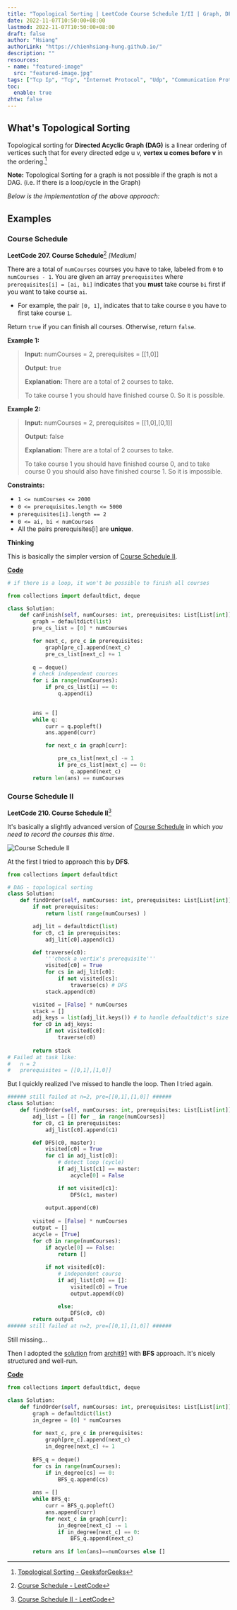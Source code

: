 ```yaml
---
title: "Topological Sorting | LeetCode Course Schedule I/II | Graph, DFS, BFS"
date: 2022-11-07T10:50:00+08:00
lastmod: 2022-11-07T10:50:00+08:00
draft: false
author: "Hsiang"
authorLink: "https://chienhsiang-hung.github.io/"
description: ""
resources:
- name: "featured-image"
  src: "featured-image.jpg"
tags: ["Tcp Ip", "Tcp", "Internet Protocol", "Udp", "Communication Protocol"]
toc:
  enable: true
zhtw: false
---
```

## What's Topological Sorting
Topological sorting for **Directed Acyclic Graph (DAG)** is a linear ordering of vertices such that for every directed edge u v, **vertex u comes before v** in the ordering.[^topological-sorting]

**Note:** Topological Sorting for a graph is not possible if the graph is not a DAG. (i.e. If there is a loop/cycle in the Graph)

*Below is the implementation of the above approach:*
<script src="https://gist.github.com/chienhsiang-hung/c468ece14fd0fee5af4ec24edf39e134.js"></script>

## Examples
### Course Schedule
**LeetCode 207. Course Schedule**[^course-schedule] *[Medium]*

There are a total of  `numCourses`  courses you have to take, labeled from  `0`  to  `numCourses - 1`. You are given an array  `prerequisites`  where  `prerequisites[i] = [ai, bi]`  indicates that you  **must**  take course  `bi`  first if you want to take course  `ai`.

-   For example, the pair  `[0, 1]`, indicates that to take course  `0`  you have to first take course  `1`.

Return  `true`  if you can finish all courses. Otherwise, return  `false`.

**Example 1:**

> **Input:** numCourses = 2, prerequisites = [[1,0]]
>
> **Output:** true
>
> **Explanation:** There are a total of 2 courses to take. 
>
> To take course 1 you should have finished course 0. So it is possible.

**Example 2:**

> **Input:** numCourses = 2, prerequisites = [[1,0],[0,1]]
> 
> **Output:** false
> 
> **Explanation:** There are a total of 2 courses to take. 
> 
> To take course 1 you should have finished course 0, and to take course 0 you should also have finished course 1. So it is impossible.

**Constraints:**

-   `1 <= numCourses <= 2000`
-   `0 <= prerequisites.length <= 5000`
-   `prerequisites[i].length == 2`
-   `0 <= ai, bi < numCourses`
-   All the pairs prerequisites[i] are  **unique**.

**Thinking**

This is basically the simpler version of [Course Schedule II](#course-schedule-ii).

[**Code**](https://github.com/chienhsiang-hung/Data-Structures-and-Algorithms-in-Python/blob/main/Trees%20and%20Graphs/Course%20Schedule.py)
```python
# if there is a loop, it won't be possible to finish all courses

from collections import defaultdict, deque

class Solution:
    def canFinish(self, numCourses: int, prerequisites: List[List[int]]) -> bool:
        graph = defaultdict(list)
        pre_cs_list = [0] * numCourses

        for next_c, pre_c in prerequisites:
            graph[pre_c].append(next_c)
            pre_cs_list[next_c] += 1
            
        q = deque()
        # check independent cources
        for i in range(numCourses):
            if pre_cs_list[i] == 0:
                q.append(i)
        

        ans = []    
        while q:
            curr = q.popleft()
            ans.append(curr)

            for next_c in graph[curr]:

                pre_cs_list[next_c] -= 1
                if pre_cs_list[next_c] == 0:
                    q.append(next_c)
        return len(ans) == numCourses
```
### Course Schedule II
**LeetCode 210. Course Schedule II**[^course-schedule-ii]

It's basically a slightly advanced version of [Course Schedule](#course-schedule) in which *you need to record the courses this time*.

![Course Schedule II](featured-image.jpg "Course Schedule II")

At the first I tried to approach this by **DFS**.
```python
from collections import defaultdict

# DAG - topological sorting
class Solution:
    def findOrder(self, numCourses: int, prerequisites: List[List[int]]) -> List[int]:
        if not prerequisites:
            return list( range(numCourses) )

        adj_lit = defaultdict(list)
        for c0, c1 in prerequisites:
            adj_lit[c0].append(c1)

        def traverse(c0):
            '''check a vertix's prerequisite'''
            visited[c0] = True
            for cs in adj_lit[c0]:
                if not visited[cs]:
                    traverse(cs) # DFS
            stack.append(c0)

        visited = [False] * numCourses
        stack = []
        adj_keys = list(adj_lit.keys()) # to handle defaultdict's size changed during iteration in line-12
        for c0 in adj_keys:
            if not visited[c0]:
                traverse(c0)
        
        return stack
# Failed at task like:
#   n = 2
#   prerequisites = [[0,1],[1,0]]
```
But I quickly realized I've missed to handle the loop. Then I tried again.
```python
###### still failed at n=2, pre=[[0,1],[1,0]] ######  
class Solution:
    def findOrder(self, numCourses: int, prerequisites: List[List[int]]) -> List[int]:
        adj_list = [[] for _ in range(numCourses)]
        for c0, c1 in prerequisites:
            adj_list[c0].append(c1)

        def DFS(c0, master):
            visited[c0] = True
            for c1 in adj_list[c0]:
                # detect loop (cycle)
                if adj_list[c1] == master:
                    acycle[0] = False

                if not visited[c1]:
                    DFS(c1, master)
            
            output.append(c0)
                    
        visited = [False] * numCourses
        output = []
        acycle = [True]
        for c0 in range(numCourses):
            if acycle[0] == False:
                return []
            
            if not visited[c0]:
                # independent course
                if adj_list[c0] == []:
                    visited[c0] = True
                    output.append(c0)

                else:
                    DFS(c0, c0)
        return output    
###### still failed at n=2, pre=[[0,1],[1,0]] ######  
```
Still missing...

Then I adopted the [solution](https://leetcode.com/problems/course-schedule-ii/solutions/1642354/c-python-simple-solutions-w-explanation-topological-sort-using-bfs-dfs/) from [archit91](https://leetcode.com/archit91/) with **BFS** approach. It's nicely structured and well-run.

[**Code**](https://github.com/chienhsiang-hung/Data-Structures-and-Algorithms-in-Python/blob/main/Trees%20and%20Graphs/Course%20Schedule%20II.py)
```python
from collections import defaultdict, deque

class Solution:
    def findOrder(self, numCourses: int, prerequisites: List[List[int]]) -> List[int]:
        graph = defaultdict(list)
        in_degree = [0] * numCourses
        
        for next_c, pre_c in prerequisites:
            graph[pre_c].append(next_c)
            in_degree[next_c] += 1
            
        BFS_q = deque()
        for cs in range(numCourses):
            if in_degree[cs] == 0:
                BFS_q.append(cs)
        
        ans = []
        while BFS_q:
            curr = BFS_q.popleft()
            ans.append(curr)
            for next_c in graph[curr]:
                in_degree[next_c] -= 1
                if in_degree[next_c] == 0:
                    BFS_q.append(next_c)
        
        return ans if len(ans)==numCourses else []
```

[^topological-sorting]: [Topological Sorting - GeeksforGeeks](https://www.geeksforgeeks.org/topological-sorting/)
[^course-schedule]: [Course Schedule - LeetCode](https://leetcode.com/problems/course-schedule/)
[^course-schedule-ii]: [Course Schedule II - LeetCode](https://leetcode.com/problems/course-schedule-ii/)
